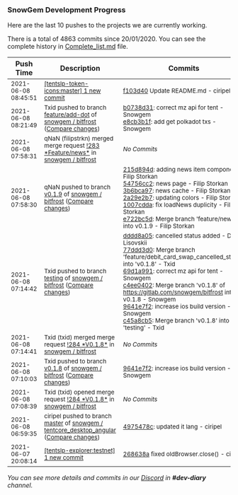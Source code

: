 
### SnowGem Development Progress

Here are the last 10 pushes to the projects we are currently working.

There is a total of 4863 commits since 20/01/2020. You can see the complete history in
 [Complete_list.md](Complete_list.md) file.

| Push Time | Description | Commits |
| --- | --- | --- |
| <sub>2021-06-08 08:45:51</sub> | <sub>[[tentslp-token-icons:master] 1 new commit](https://github.com/TENTSLP/tentslp-token-icons/commit/f103d40c2519ab27f23b22d26535c6a07048e2af)</sub> | <sub>[f103d40](https://github.com/TENTSLP/tentslp-token-icons/commit/f103d40c2519ab27f23b22d26535c6a07048e2af) Update README.md - ciripel</sub> |
| <sub>2021-06-08 08:21:49</sub> | <sub>Txid pushed to branch [feature/add\-dot](https://gitlab.com/snowgem/bitfrost/commits/feature/add-dot) of [snowgem / bitfrost](https://gitlab.com/snowgem/bitfrost) ([Compare changes](https://gitlab.com/snowgem/bitfrost/compare/3ae301f3517a4d0833dda8ba7c6c200728884915...e8cb3b1f8307627f21eb5aedb7c0c523a041eef1))</sub> | <sub>[b0738d31](https://gitlab.com/snowgem/bitfrost/-/commit/b0738d3144ca72b2ade7aef3d4e157390d53b2a8): correct mz api for tent - Snowgem<br>[e8cb3b1f](https://gitlab.com/snowgem/bitfrost/-/commit/e8cb3b1f8307627f21eb5aedb7c0c523a041eef1): add get polkadot txs - Snowgem</sub> |
| <sub>2021-06-08 07:58:31</sub> | <sub>qNaN (filipstrkn) merged merge request [\!283 \*Feature/news\*](https://gitlab.com/snowgem/bitfrost/-/merge_requests/283) in [snowgem / bitfrost](https://gitlab.com/snowgem/bitfrost)</sub> | <sub>_No Commits_</sub> |
| <sub>2021-06-08 07:58:30</sub> | <sub>qNaN pushed to branch [v0\.1\.9](https://gitlab.com/snowgem/bitfrost/commits/v0.1.9) of [snowgem / bitfrost](https://gitlab.com/snowgem/bitfrost) ([Compare changes](https://gitlab.com/snowgem/bitfrost/compare/e5c137eeee979641588b22048f74175cd8b0060b...e722bc5d852efae297d8b1f0b1336e7f46a738a7))</sub> | <sub>[215d894d](https://gitlab.com/snowgem/bitfrost/-/commit/215d894d74aba58f2fcdd79d92c76dac1dee7e44): adding news item component - Filip Storkan<br>[54756cc2](https://gitlab.com/snowgem/bitfrost/-/commit/54756cc24e9d24d8d5bfac3527ed0385e5c64b0d): news page - Filip Storkan<br>[3b6bca97](https://gitlab.com/snowgem/bitfrost/-/commit/3b6bca97ba81c8ba74eea559804927a822ca3bc3): news cache - Filip Storkan<br>[2a29e2b7](https://gitlab.com/snowgem/bitfrost/-/commit/2a29e2b7f8ae857cedd9e9f24b1aa8791e5bad2c): updating colors - Filip Storkan<br>[1007cdda](https://gitlab.com/snowgem/bitfrost/-/commit/1007cdda9722a8e0b1b4ae8b12049283cb11d0d7): fix loadNews duplicity - Filip Storkan<br>[e722bc5d](https://gitlab.com/snowgem/bitfrost/-/commit/e722bc5d852efae297d8b1f0b1336e7f46a738a7): Merge branch 'feature/news' into v0.1.9 - Filip Storkan</sub> |
| <sub>2021-06-08 07:14:42</sub> | <sub>Txid pushed to branch [testing](https://gitlab.com/snowgem/bitfrost/commits/testing) of [snowgem / bitfrost](https://gitlab.com/snowgem/bitfrost) ([Compare changes](https://gitlab.com/snowgem/bitfrost/compare/23535b626aa406483bcc30b719fe6cb9177c7f2e...c45a8cb5cb05c7df9752077cbb853107e559a34d))</sub> | <sub>[dddd8a05](https://gitlab.com/snowgem/bitfrost/-/commit/dddd8a0501dc35d70d7c8afebd6b8760a722f38b): cancelled status added - Daniil Lisovskii<br>[77ddd3d0](https://gitlab.com/snowgem/bitfrost/-/commit/77ddd3d0cd9a84a7a4cdbf5d2fb6d6bc5ec700e1): Merge branch 'feature/debit_card_swap_cancelled_status' into 'v0.1.8' - Txid<br>[69d1a991](https://gitlab.com/snowgem/bitfrost/-/commit/69d1a991b3b3ca3a72e5f094086ed7fc5c4c28be): correct mz api for tent - Snowgem<br>[c4ee0402](https://gitlab.com/snowgem/bitfrost/-/commit/c4ee0402b1184d69070cae0cab3379f6f6e0dc4f): Merge branch 'v0.1.8' of https://gitlab.com/snowgem/bitfrost into v0.1.8 - Snowgem<br>[9641e7f2](https://gitlab.com/snowgem/bitfrost/-/commit/9641e7f26fb1040932a20405f98f93552d963bd7): increase ios build version - Snowgem<br>[c45a8cb5](https://gitlab.com/snowgem/bitfrost/-/commit/c45a8cb5cb05c7df9752077cbb853107e559a34d): Merge branch 'v0.1.8' into 'testing' - Txid</sub> |
| <sub>2021-06-08 07:14:41</sub> | <sub>Txid (txid) merged merge request [\!284 \*V0\.1\.8\*](https://gitlab.com/snowgem/bitfrost/-/merge_requests/284) in [snowgem / bitfrost](https://gitlab.com/snowgem/bitfrost)</sub> | <sub>_No Commits_</sub> |
| <sub>2021-06-08 07:10:03</sub> | <sub>Txid pushed to branch [v0\.1\.8](https://gitlab.com/snowgem/bitfrost/commits/v0.1.8) of [snowgem / bitfrost](https://gitlab.com/snowgem/bitfrost) ([Compare changes](https://gitlab.com/snowgem/bitfrost/compare/c4ee0402b1184d69070cae0cab3379f6f6e0dc4f...9641e7f26fb1040932a20405f98f93552d963bd7))</sub> | <sub>[9641e7f2](https://gitlab.com/snowgem/bitfrost/-/commit/9641e7f26fb1040932a20405f98f93552d963bd7): increase ios build version - Snowgem</sub> |
| <sub>2021-06-08 07:08:39</sub> | <sub>Txid (txid) opened merge request [\!284 \*V0\.1\.8\*](https://gitlab.com/snowgem/bitfrost/-/merge_requests/284) in [snowgem / bitfrost](https://gitlab.com/snowgem/bitfrost)</sub> | <sub>_No Commits_</sub> |
| <sub>2021-06-08 06:59:35</sub> | <sub>ciripel pushed to branch [master](https://gitlab.com/snowgem/tentcore_desktop_angular/commits/master) of [snowgem / tentcore\_desktop\_angular](https://gitlab.com/snowgem/tentcore_desktop_angular) ([Compare changes](https://gitlab.com/snowgem/tentcore_desktop_angular/compare/a091957e3b9a1d867f8c359dea316c8d67773f9d...4975478c01925202c2d5837f86fb8af9fb787f09))</sub> | <sub>[4975478c](https://gitlab.com/snowgem/tentcore_desktop_angular/-/commit/4975478c01925202c2d5837f86fb8af9fb787f09): updated it lang - ciripel</sub> |
| <sub>2021-06-07 20:08:14</sub> | <sub>[[tentslp-explorer:testnet] 1 new commit](https://github.com/TENTSLP/tentslp-explorer/commit/268638a4fe1ff52f6da17dedf3c00c93ab493221)</sub> | <sub>[268638a](https://github.com/TENTSLP/tentslp-explorer/commit/268638a4fe1ff52f6da17dedf3c00c93ab493221) fixed oldBrowser.close() - ciripel</sub> |

_You can see more details and commits in our [Discord](https://discord.gg/zumGnbg) in **#dev-diary** channel._
